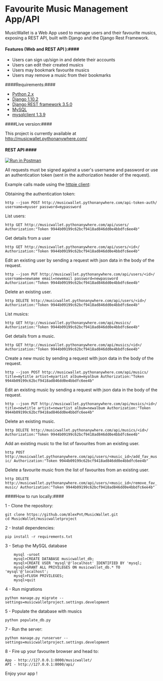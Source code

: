 Favourite Music Management App/API 
===================================
MusicWallet is a Web App used to manage users and their favourite musics, exposing a REST API, built with Django and the Django Rest Framework.

#### Features (Web and REST API ):####
* Users can sign up/sign in and delete their accounts 
* Users can edit their created musics
* Users may bookmark favourite musics
* Users may remove a music from their bookmarks


####Requirements:####
* [Python 2.x](https://www.python.org/downloads/)
* [Django 1.10.2](https://www.djangoproject.com/download/)
* [Django REST framework 3.5.0](http://www.django-rest-framework.org/)
* [MySQL](http://www.mysql.com/)
* [mysqlclient 1.3.9](https://pypi.python.org/pypi/mysqlclient)

####Live version:####

This project is currently available at http://musicwallet.pythonanywhere.com/

#### REST API:####
[![Run in Postman](https://run.pstmn.io/button.svg)](https://www.getpostman.com/collections/ae565d7545fa44b5dd03)


All requests must be signed against a user's username and password or use an authentication token (sent in the authorization header of the request). 

Example calls made using the [httpie client](https://httpie.org):

Obtaining the authentication token:

```http --json POST http://musicwallet.pythonanywhere.com/api-token-auth/  username=myuser password=mypassword```


List users:

```http GET http://musicwallet.pythonanywhere.com/api/users/ Authorization:"Token 9944b09199c62bcf9418ad846dd0e4bbdfc6ee4b"```

Get details from a user

```http GET http://musicwallet.pythonanywhere.com/api/users/<id>/ Authorization:"Token 9944b09199c62bcf9418ad846dd0e4bbdfc6ee4b"```

Edit an existing user by sending a request with json data in the body of the request.

```http --json PUT http://musicwallet.pythonanywhere.com/api/users/<id>/ username=newname email=newemail password=newpassword Authorization:"Token 9944b09199c62bcf9418ad846dd0e4bbdfc6ee4b"```

Delete an existing user.

```http DELETE http://musicwallet.pythonanywhere.com/api/users/<id>/ Authorization:"Token 9944b09199c62bcf9418ad846dd0e4bbdfc6ee4b"``` 

List musics:

```http GET http://musicwallet.pythonanywhere.com/api/musics/ Authorization:"Token 9944b09199c62bcf9418ad846dd0e4bbdfc6ee4b"```

Get details from a music.

```http GET http://musicwallet.pythonanywhere.com/api/musics/<id>/ Authorization:"Token 9944b09199c62bcf9418ad846dd0e4bbdfc6ee4b"```

Create a new music by sending a request with json data in the body of the request.

```http --json POST http://musicwallet.pythonanywhere.com/api/musics/ title=mytitle artist=myartist album=myalbum Authorization:"Token 9944b09199c62bcf9418ad846dd0e4bbdfc6ee4b"``` 

Edit an existing music by sending a request with json data in the body of the request.

```http --json PUT http://musicwallet.pythonanywhere.com/api/musics/<id>/ title=newtitle artist=newartist album=newalbum Authorization:"Token 9944b09199c62bcf9418ad846dd0e4bbdfc6ee4b"```

Delete an existing music.

```http DELETE http://musicwallet.pythonanywhere.com/api/musics/<id>/ Authorization:"Token 9944b09199c62bcf9418ad846dd0e4bbdfc6ee4b"```

Add an existing music to the list of favourites from an existing user.

```http POST http://musicwallet.pythonanywhere.com/api/users/<music_id>/add_fav_music/ Authorization:"Token 9944b09199c62bcf9418ad846dd0e4bbdfc6ee4b"```

Delete a favourite music from the list of favourites from an existing user.

```http DELETE http://musicwallet.pythonanywhere.com/api/users/<music_id>/remove_fav_music/ Authorization:"Token 9944b09199c62bcf9418ad846dd0e4bbdfc6ee4b"```

####How to run locally:####

1 - Clone the repository:

	git clone https://github.com/AlexPnt/MusicWallet.git
	cd MusicWallet/musicwalletproject

2 - Install dependencies:

	pip install -r requirements.txt

3 - Setup the MySQL database

		mysql -uroot
		mysql>CREATE DATABASE musicwallet_db;
		mysql>CREATE USER 'mysql'@'localhost' IDENTIFIED BY 'mysql;
		mysql>GRANT ALL PRIVILEGES ON musicwallet_db.* TO 'mysql'@'localhost'; 
		mysql>FLUSH PRIVILEGES;
		mysql>quit

4 - Run migrations

	python manage.py migrate --settings=musicwalletproject.settings.development

5 - Populate the database with musics
	
	python populate_db.py

7 - Run the server:
		
	python manage.py runserver --settings=musicwalletproject.settings.development

8 - Fire up your favourite browser and head to:
        
	App - http://127.0.0.1:8000/musicwallet/
	API - http://127.0.0.1:8000/api/

Enjoy your app !


	
	






